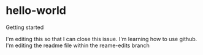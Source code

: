 # hello-world
Getting started

I'm editing this so that I can close this issue.  I'm learning how to use github.
I'm editing the readme file within the reame-edits branch
